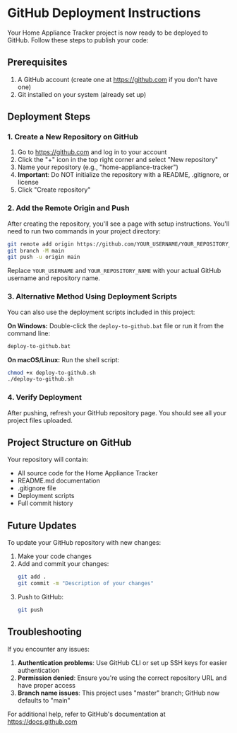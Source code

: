 # GitHub Deployment Instructions

Your Home Appliance Tracker project is now ready to be deployed to GitHub. Follow these steps to publish your code:

## Prerequisites

1. A GitHub account (create one at https://github.com if you don't have one)
2. Git installed on your system (already set up)

## Deployment Steps

### 1. Create a New Repository on GitHub

1. Go to https://github.com and log in to your account
2. Click the "+" icon in the top right corner and select "New repository"
3. Name your repository (e.g., "home-appliance-tracker")
4. **Important**: Do NOT initialize the repository with a README, .gitignore, or license
5. Click "Create repository"

### 2. Add the Remote Origin and Push

After creating the repository, you'll see a page with setup instructions. You'll need to run two commands in your project directory:

```bash
git remote add origin https://github.com/YOUR_USERNAME/YOUR_REPOSITORY_NAME.git
git branch -M main
git push -u origin main
```

Replace `YOUR_USERNAME` and `YOUR_REPOSITORY_NAME` with your actual GitHub username and repository name.

### 3. Alternative Method Using Deployment Scripts

You can also use the deployment scripts included in this project:

**On Windows:**
Double-click the `deploy-to-github.bat` file or run it from the command line:
```cmd
deploy-to-github.bat
```

**On macOS/Linux:**
Run the shell script:
```bash
chmod +x deploy-to-github.sh
./deploy-to-github.sh
```

### 4. Verify Deployment

After pushing, refresh your GitHub repository page. You should see all your project files uploaded.

## Project Structure on GitHub

Your repository will contain:
- All source code for the Home Appliance Tracker
- README.md documentation
- .gitignore file
- Deployment scripts
- Full commit history

## Future Updates

To update your GitHub repository with new changes:

1. Make your code changes
2. Add and commit your changes:
   ```bash
   git add .
   git commit -m "Description of your changes"
   ```
3. Push to GitHub:
   ```bash
   git push
   ```

## Troubleshooting

If you encounter any issues:

1. **Authentication problems**: Use GitHub CLI or set up SSH keys for easier authentication
2. **Permission denied**: Ensure you're using the correct repository URL and have proper access
3. **Branch name issues**: This project uses "master" branch; GitHub now defaults to "main"

For additional help, refer to GitHub's documentation at https://docs.github.com